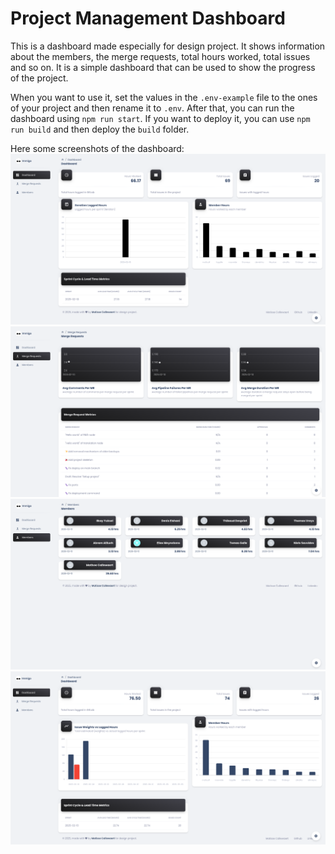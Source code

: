 # Project Management Dashboard
This is a dashboard made especially for design project. It shows information about the members, the merge requests, total hours worked, total issues and so on. It is a simple dashboard that can be used to show the progress of the project.

When you want to use it, set the values in the `.env-example` file to the ones of your project and then rename it to `.env`. After that, you can run the dashboard using `npm run start`. If you want to deploy it, you can use `npm run build` and then deploy the `build` folder.

Here some screenshots of the dashboard:
![alt text](image.png)
![alt text](image-1.png)
![alt text](image-2.png)
![alt text](image-3.png)